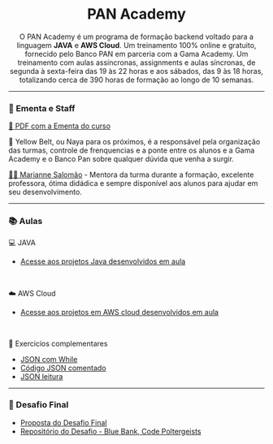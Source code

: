 
<div align="center">
  
# PAN Academy 
O PAN Academy é um programa de formação backend voltado para a linguagem <b>JAVA</b> e <b>AWS Cloud</b>. Um treinamento 100% online e gratuito, fornecido pelo Banco PAN em parceria com a Gama Academy. Um treinamento com aulas assíncronas, assignments e aulas síncronas, de segunda à sexta-feira das 19 às 22 horas e aos sábados, das 9 às 18 horas, totalizando cerca de 390 horas de formação ao longo de 10 semanas. 
  </div>
<hr>

### 📑  Ementa e Staff

<a href="https://github.com/marianafonsek/PAN-Academy/blob/main/%5BEmenta%5D%20%20Pan%20Academy%20-%20Java%20e%20AWS.pdf"> 🔗 PDF com a Ementa do curso</a><br>

👩 Yellow Belt, ou Naya para os próximos, é a responsável pela organização das turmas, controle de frenquencias e a ponte entre os alunos e a Gama Academy e o Banco Pan sobre qualquer dúvida que venha a surgir.
<br>

  <a href="https://github.com/mariannesalomao"> 👩‍🏫 Marianne Salomão</a> -  Mentora da turma durante a formação, excelente professora, ótima didádica e sempre disponível aos alunos para ajudar em seu desenvolvimento.

<hr>

### :books: Aulas

:computer:	JAVA 
  - <a href="https://github.com/marianafonsek/PAN-Academy/tree/main/Modulo_Java"> Acesse aos projetos Java desenvolvidos em aula</a>
 <br>
 
:cloud: AWS Cloud
- <a href="https://github.com/marianafonsek/PAN-Academy/tree/main/Modulo_AWS"> Acesse aos projetos em AWS cloud desenvolvidos em aula</a>
<br>

:pushpin:	Exercicíos complementares
- <a href="https://github.com/marianafonsek/PAN-Academy/tree/main/Modulo_Java/tarefaExtraJson"> JSON com While</a> 
- <a href="https://github.com/marianafonsek/PAN-Academy/tree/main/Modulo_Java/TarefaExtra2Json"> Código JSON comentado</a>
- <a href="https://github.com/marianafonsek/PAN-Academy/tree/main/Modulo_Java/tarefaExtra3Json"> JSON leitura</a>

<hr>


### :rocket:	 Desafio Final

- <a href="https://github.com/marianafonsek/PAN-Academy/blob/main/Banco%20PAN%20-%20Desafio%20final%20-%20BlueBank.docx.pdf">Proposta do Desafio Final </a><br>
- <a href=""> Repositório do Desafio - Blue Bank, Code Poltergeists </a><br>
